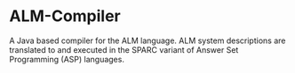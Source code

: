 # ALM-Compiler
A Java based compiler for the ALM language.   ALM system descriptions are translated to and executed in the SPARC variant of Answer Set Programming (ASP) languages.  
